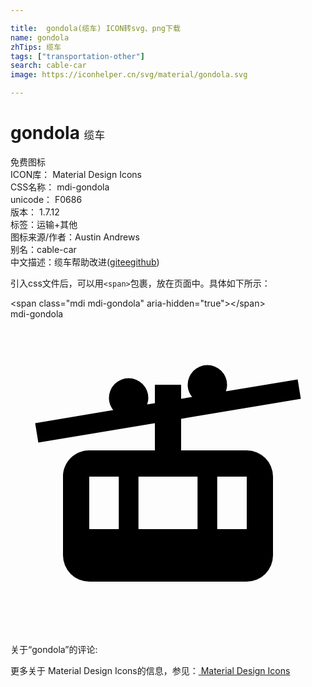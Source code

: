 ```yaml
---

title:  gondola(缆车) ICON转svg、png下载
name: gondola
zhTips: 缆车
tags: ["transportation-other"]
search: cable-car
image: https://iconhelper.cn/svg/material/gondola.svg

---
```


# gondola  <small style="font-size: 60%;font-weight: 100">缆车</small>


<div class="detail-page">
<p>
<span><span class="badge-success badge">免费图标</span> </span>
<br/>
<span>
ICON库：
<span class="badge-secondary badge">Material Design Icons</span> 
</span>
<br/>
<span>
CSS名称：
<span class="badge-secondary badge">mdi-gondola</span> 
</span>
<br/>
<span>
unicode：
<span class="badge-secondary badge">F0686</span> 
<copy-btn content='F0686' btn-title=""></copy-btn>
<copy-btn :content='String.fromCodePoint(parseInt("F0686", 16))' btn-title="复制U"></copy-btn>
</span>
<br/>
<span>
版本：
<span class="badge-secondary badge">1.7.12</span> 
</span><br/><span>标签：<span class="badge-light badge"><router-link to="/tags/transportation-other.html">运输+其他</router-link></span></span>
<br/>
<span>图标来源/作者：<span class="badge-light badge">Austin Andrews</span></span> 
<br/>
<span>别名：<span class="badge-light badge">cable-car</span></span><br/><span class="zh-detail">中文描述：<span class="badge-primary badge">缆车</span><span class="help-link"><span>帮助改进</span>(<a href="https://gitee.com/liuwave/icon-helper/edit/master/json/material/gondola.json" target="_blank" rel="noopener noreferrer">gitee</a><a href="https://github.com/liuwave/icon-helper/edit/master/json/material/gondola.json" target="_blank" rel="noopener noreferrer">github</a></span>)</span><br/>
</p>
</div>
<div class="alert alert-dark">
  <i class="mdi mdi-gondola mdi-48px"></i>
  <i class="mdi mdi-gondola mdi-36px"></i>
  <i class="mdi mdi-gondola mdi-24px"></i>
  <i class="mdi mdi-gondola mdi-18px"></i>
</div>
<div>
  <p>引入css文件后，可以用<code>&lt;span&gt;</code>包裹，放在页面中。具体如下所示：    
  </p>
  <div class="alert alert-primary" style="font-size: 14px">
    &lt;span class="mdi mdi-gondola" aria-hidden="true"&gt;&lt;/span&gt;
    <copy-btn content='<span class="mdi mdi-gondola" aria-hidden="true"></span>'></copy-btn>
  </div>
  <div class="alert alert-secondary">
    <i class="mdi mdi-gondola"
    style="font-size: 24px"
    aria-hidden="true"></i> mdi-gondola
    <copy-btn content="mdi-gondola" btn-title="复制图标名称"></copy-btn>
  </div>
</div>
<div id="svg" class="svg-wrap">
<svg xmlns="http://www.w3.org/2000/svg" viewBox="0 0 24 24"><path d="M18,10H13V7.59L22.12,6.07L21.88,4.59L16.41,5.5C16.46,5.35 16.5,5.18 16.5,5A1.5,1.5 0 0,0 15,3.5A1.5,1.5 0 0,0 13.5,5C13.5,5.35 13.63,5.68 13.84,5.93L13,6.07V5H11V6.41L10.41,6.5C10.46,6.35 10.5,6.18 10.5,6A1.5,1.5 0 0,0 9,4.5A1.5,1.5 0 0,0 7.5,6C7.5,6.36 7.63,6.68 7.83,6.93L1.88,7.93L2.12,9.41L11,7.93V10H6C4.89,10 4,10.9 4,12V18A2,2 0 0,0 6,20H18A2,2 0 0,0 20,18V12A2,2 0 0,0 18,10M6,12H8.25V16H6V12M9.75,16V12H14.25V16H9.75M18,16H15.75V12H18V16Z" /></svg>
</div>
<detail full-name='mdi-gondola'></detail>
<div>
<p>关于“gondola”的评论:</p>
</div>
<Vssue title="关于“gondola”的评论" ></Vssue>    
<div><p>更多关于 Material Design Icons的信息，参见：<a target="_blank" href="https://iconhelper.cn/material.html"> Material Design Icons</a>
</p></div>
